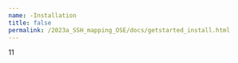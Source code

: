```yaml
---
name: -Installation
title: false
permalink: /2023a_SSH_mapping_OSE/docs/getstarted_install.html
---
```


11